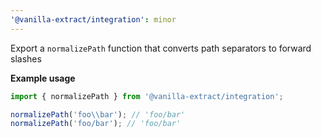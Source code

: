 ```yaml
---
'@vanilla-extract/integration': minor
---
```


Export a `normalizePath` function that converts path separators to forward slashes

**Example usage**

```ts
import { normalizePath } from '@vanilla-extract/integration';

normalizePath('foo\\bar'); // 'foo/bar'
normalizePath('foo/bar'); // 'foo/bar'
```
